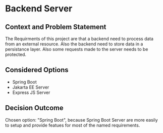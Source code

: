 # Backend Server

## Context and Problem Statement

The Requirments of this project are that a backend need to process data from an external resource. Also the backend need to store data in a persistance layer.
Also some requests made to the server needs to be protected.

## Considered Options

* Spring Boot
* Jakarta EE Server
* Express JS Server

## Decision Outcome

Chosen option: "Spring Boot", because Spring Boot Server are more easily to setup and provide featues for most of the named requirements.
